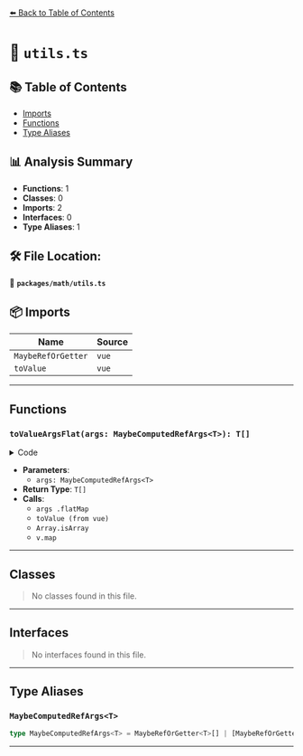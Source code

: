 [⬅️ Back to Table of Contents](../../index.md)

# 📄 `utils.ts`

## 📚 Table of Contents

- [Imports](#imports)
- [Functions](#functions)
- [Type Aliases](#type-aliases)

## 📊 Analysis Summary

- **Functions**: 1
- **Classes**: 0
- **Imports**: 2
- **Interfaces**: 0
- **Type Aliases**: 1

## 🛠️ File Location:
📂 **`packages/math/utils.ts`**

## 📦 Imports

| Name | Source |
|------|--------|
| `MaybeRefOrGetter` | `vue` |
| `toValue` | `vue` |


---

## Functions

### `toValueArgsFlat(args: MaybeComputedRefArgs<T>): T[]`

<details><summary>Code</summary>

```ts
export function toValueArgsFlat<T>(args: MaybeComputedRefArgs<T>): T[] {
  return args
    .flatMap((i: any) => {
      const v = toValue(i)
      if (Array.isArray(v))
        return v.map(i => toValue(i))
      return [v]
    })
}
```
</details>

- **Parameters**:
  - `args: MaybeComputedRefArgs<T>`
- **Return Type**: `T[]`
- **Calls**:
  - `args
    .flatMap`
  - `toValue (from vue)`
  - `Array.isArray`
  - `v.map`

---

## Classes

> No classes found in this file.


---

## Interfaces

> No interfaces found in this file.


---

## Type Aliases

### `MaybeComputedRefArgs<T>`

```ts
type MaybeComputedRefArgs<T> = MaybeRefOrGetter<T>[] | [MaybeRefOrGetter<MaybeRefOrGetter<T>[]>];
```


---